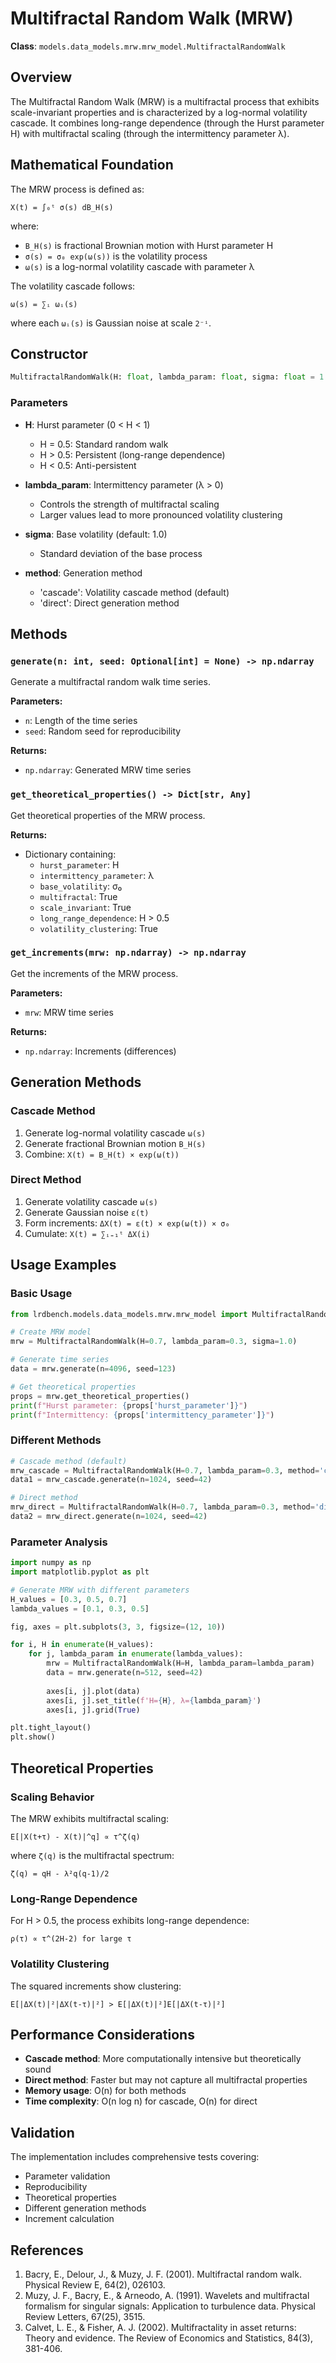 # Multifractal Random Walk (MRW)

**Class**: `models.data_models.mrw.mrw_model.MultifractalRandomWalk`

## Overview

The Multifractal Random Walk (MRW) is a multifractal process that exhibits scale-invariant properties and is characterized by a log-normal volatility cascade. It combines long-range dependence (through the Hurst parameter H) with multifractal scaling (through the intermittency parameter λ).

## Mathematical Foundation

The MRW process is defined as:

```
X(t) = ∫₀ᵗ σ(s) dB_H(s)
```

where:
- `B_H(s)` is fractional Brownian motion with Hurst parameter H
- `σ(s) = σ₀ exp(ω(s))` is the volatility process
- `ω(s)` is a log-normal volatility cascade with parameter λ

The volatility cascade follows:
```
ω(s) = ∑ᵢ ωᵢ(s)
```

where each `ωᵢ(s)` is Gaussian noise at scale `2⁻ⁱ`.

## Constructor

```python
MultifractalRandomWalk(H: float, lambda_param: float, sigma: float = 1.0, method: str = 'cascade')
```

### Parameters

- **H**: Hurst parameter (0 < H < 1)
  - H = 0.5: Standard random walk
  - H > 0.5: Persistent (long-range dependence)
  - H < 0.5: Anti-persistent

- **lambda_param**: Intermittency parameter (λ > 0)
  - Controls the strength of multifractal scaling
  - Larger values lead to more pronounced volatility clustering

- **sigma**: Base volatility (default: 1.0)
  - Standard deviation of the base process

- **method**: Generation method
  - 'cascade': Volatility cascade method (default)
  - 'direct': Direct generation method

## Methods

### `generate(n: int, seed: Optional[int] = None) -> np.ndarray`

Generate a multifractal random walk time series.

**Parameters:**
- `n`: Length of the time series
- `seed`: Random seed for reproducibility

**Returns:**
- `np.ndarray`: Generated MRW time series

### `get_theoretical_properties() -> Dict[str, Any]`

Get theoretical properties of the MRW process.

**Returns:**
- Dictionary containing:
  - `hurst_parameter`: H
  - `intermittency_parameter`: λ
  - `base_volatility`: σ₀
  - `multifractal`: True
  - `scale_invariant`: True
  - `long_range_dependence`: H > 0.5
  - `volatility_clustering`: True

### `get_increments(mrw: np.ndarray) -> np.ndarray`

Get the increments of the MRW process.

**Parameters:**
- `mrw`: MRW time series

**Returns:**
- `np.ndarray`: Increments (differences)

## Generation Methods

### Cascade Method

1. Generate log-normal volatility cascade `ω(s)`
2. Generate fractional Brownian motion `B_H(s)`
3. Combine: `X(t) = B_H(t) × exp(ω(t))`

### Direct Method

1. Generate volatility cascade `ω(s)`
2. Generate Gaussian noise `ε(t)`
3. Form increments: `ΔX(t) = ε(t) × exp(ω(t)) × σ₀`
4. Cumulate: `X(t) = ∑ᵢ₌₁ᵗ ΔX(i)`

## Usage Examples

### Basic Usage

```python
from lrdbench.models.data_models.mrw.mrw_model import MultifractalRandomWalk

# Create MRW model
mrw = MultifractalRandomWalk(H=0.7, lambda_param=0.3, sigma=1.0)

# Generate time series
data = mrw.generate(n=4096, seed=123)

# Get theoretical properties
props = mrw.get_theoretical_properties()
print(f"Hurst parameter: {props['hurst_parameter']}")
print(f"Intermittency: {props['intermittency_parameter']}")
```

### Different Methods

```python
# Cascade method (default)
mrw_cascade = MultifractalRandomWalk(H=0.7, lambda_param=0.3, method='cascade')
data1 = mrw_cascade.generate(n=1024, seed=42)

# Direct method
mrw_direct = MultifractalRandomWalk(H=0.7, lambda_param=0.3, method='direct')
data2 = mrw_direct.generate(n=1024, seed=42)
```

### Parameter Analysis

```python
import numpy as np
import matplotlib.pyplot as plt

# Generate MRW with different parameters
H_values = [0.3, 0.5, 0.7]
lambda_values = [0.1, 0.3, 0.5]

fig, axes = plt.subplots(3, 3, figsize=(12, 10))

for i, H in enumerate(H_values):
    for j, lambda_param in enumerate(lambda_values):
        mrw = MultifractalRandomWalk(H=H, lambda_param=lambda_param)
        data = mrw.generate(n=512, seed=42)
        
        axes[i, j].plot(data)
        axes[i, j].set_title(f'H={H}, λ={lambda_param}')
        axes[i, j].grid(True)

plt.tight_layout()
plt.show()
```

## Theoretical Properties

### Scaling Behavior

The MRW exhibits multifractal scaling:
```
E[|X(t+τ) - X(t)|^q] ∝ τ^ζ(q)
```

where `ζ(q)` is the multifractal spectrum:
```
ζ(q) = qH - λ²q(q-1)/2
```

### Long-Range Dependence

For H > 0.5, the process exhibits long-range dependence:
```
ρ(τ) ∝ τ^(2H-2) for large τ
```

### Volatility Clustering

The squared increments show clustering:
```
E[|ΔX(t)|²|ΔX(t-τ)|²] > E[|ΔX(t)|²]E[|ΔX(t-τ)|²]
```

## Performance Considerations

- **Cascade method**: More computationally intensive but theoretically sound
- **Direct method**: Faster but may not capture all multifractal properties
- **Memory usage**: O(n) for both methods
- **Time complexity**: O(n log n) for cascade, O(n) for direct

## Validation

The implementation includes comprehensive tests covering:
- Parameter validation
- Reproducibility
- Theoretical properties
- Different generation methods
- Increment calculation

## References

1. Bacry, E., Delour, J., & Muzy, J. F. (2001). Multifractal random walk. Physical Review E, 64(2), 026103.
2. Muzy, J. F., Bacry, E., & Arneodo, A. (1991). Wavelets and multifractal formalism for singular signals: Application to turbulence data. Physical Review Letters, 67(25), 3515.
3. Calvet, L. E., & Fisher, A. J. (2002). Multifractality in asset returns: Theory and evidence. The Review of Economics and Statistics, 84(3), 381-406.
